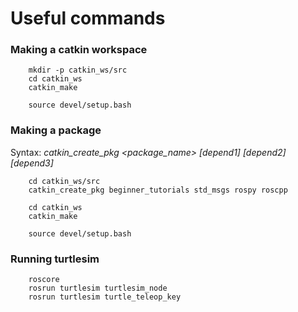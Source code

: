 # Useful commands  
### Making a catkin workspace  
```
    mkdir -p catkin_ws/src  
    cd catkin_ws  
    catkin_make  

    source devel/setup.bash  
```
### Making a package  
  Syntax: *catkin_create_pkg <package_name> [depend1] [depend2] [depend3]*  

```
    cd catkin_ws/src  
    catkin_create_pkg beginner_tutorials std_msgs rospy roscpp  

    cd catkin_ws
    catkin_make

    source devel/setup.bash
```
### Running turtlesim
```
    roscore
    rosrun turtlesim turtlesim_node  
    rosrun turtlesim turtle_teleop_key  
```
